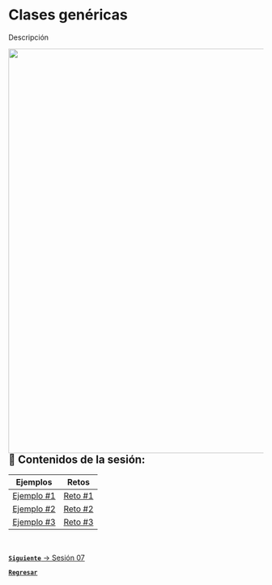 # Clases genéricas

Descripción

<img align="right" src="https://user-images.githubusercontent.com/110350110/235718823-5583c843-3319-4644-8293-b99feaee1afe.png" width="800"/>

## :bookmark_tabs: Contenidos de la sesión:

| **Ejemplos**                           | **Retos**                     |
|----------------------------------------|-------------------------------|
| [Ejemplo #1](./work/Ejemplos/Ejemplo1) | [Reto #1](./work/Retos/Reto1) |
| [Ejemplo #2](./work/Ejemplos/Ejemplo2) | [Reto #2](./work/Retos/Reto2) |
| [Ejemplo #3](./work/Ejemplos/Ejemplo3) | [Reto #3](./work/Retos/Reto3) |

<br>

[**`Siguiente`** -> Sesión 07](../Sesion7)

[**`Regresar`**](../../../)
